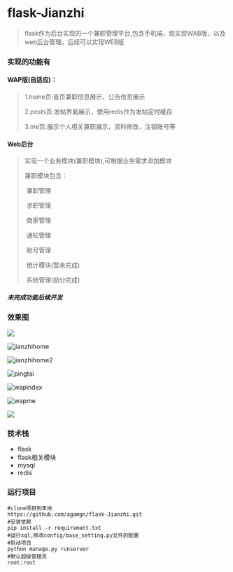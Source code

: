 # flask-Jianzhi
> flask作为后台实现的一个兼职管理平台,包含手机端，现实现WAB版，以及web后台管理，后续可以实现WEB版

### 实现的功能有

#### WAP版(自适应)：

> 1.home页:首页兼职信息展示，公告信息展示
>
> 2.posts页:发帖界面展示，使用redis作为发帖定时缓存
>
> 3.me页:展示个人相关兼职展示，资料修改，注销账号等

#### Web后台

> 实现一个业务模块(兼职模块),可根据业务需求添加模块
>
> 兼职模块包含：
>
> ​			兼职管理
>
> ​			求职管理
>
> ​			商家管理
>
> ​			通知管理
>
> ​			账号管理
>
> ​			统计模块(暂未完成)
>
> ​			系统管理(部分完成)

##### 未完成功能后续开发



### 效果图

![](https://github.com/agamgn/flask-Jianzhi/blob/master/img/webhome.png)

![jianzhihome](https://github.com/agamgn/flask-Jianzhi/blob/master/img/jianzhihome.png)

![jianzhihome2](https://github.com/agamgn/flask-Jianzhi/blob/master/img/jianzhihome2.png)

![pingtai](https://github.com/agamgn/flask-Jianzhi/blob/master/img/pingtai.png)

![wapindex](https://github.com/agamgn/flask-Jianzhi/blob/master/img/wapindex.png)

![wapme](https://github.com/agamgn/flask-Jianzhi/blob/master/img/wapme.png)

![](https://github.com/agamgn/flask-Jianzhi/blob/master/img/wappost.png)


### 技术栈

- flask
- flask相关模块
- mysql
- redis

### 运行项目

```
#clone项目到本地
https://github.com/agamgn/flask-Jianzhi.git
#安装依赖
pip install -r requirement.txt
#运行sql,修改config/base_setting.py文件的配置
#启动项目
python manage.py runserver
#默认超级管理员
root:root
```

